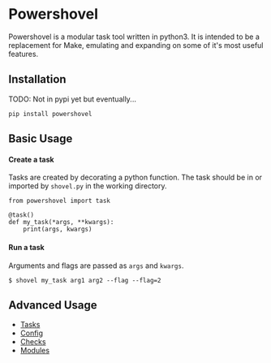 # Powershovel

Powershovel is a modular task tool written in python3. It is intended to be a
replacement for Make, emulating and expanding on some of it's most useful 
features.


## Installation


TODO: Not in pypi yet but eventually...

``` 
pip install powershovel
```

## Basic Usage

#### Create a task 

Tasks are created by decorating a python function. The task should be in or 
 imported by `shovel.py` in the working directory.

```
from powershovel import task

@task()
def my_task(*args, **kwargs):
    print(args, kwargs)
```

#### Run a task

Arguments and flags are passed as `args` and `kwargs`.


```
$ shovel my_task arg1 arg2 --flag --flag=2
```


## Advanced Usage

* [Tasks](docs/tasks.md)
* [Config](docs/config.md)
* [Checks](docs/check.md)
* [Modules](docs/modules.md)
